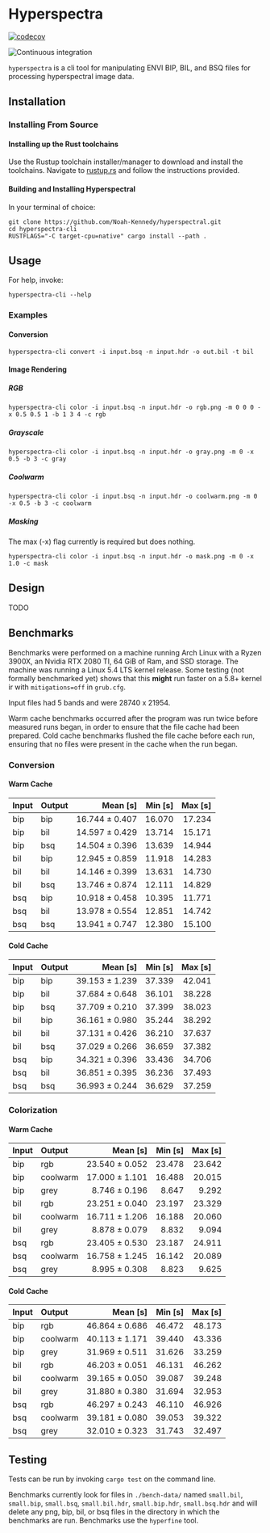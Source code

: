 # Hyperspectra

[![codecov](https://codecov.io/gh/Noah-Kennedy/hyperspectral/branch/master/graph/badge.svg?token=2KBFXPBR34)](https://codecov.io/gh/Noah-Kennedy/hyperspectral)

![Continuous integration](https://github.com/Noah-Kennedy/hyperspectral/workflows/Continuous%20integration/badge.svg?branch=master)

`hyperspectra` is a cli tool for manipulating ENVI BIP, BIL, and BSQ files for processing
hyperspectral image data.

## Installation

### Installing From Source
#### Installing up the Rust toolchains
Use the Rustup toolchain installer/manager to download and install the toolchains.
Navigate to [rustup.rs](https://rustup.rs/) and follow the instructions provided.

#### Building and Installing Hyperspectral
In your terminal of choice:
```shell script
git clone https://github.com/Noah-Kennedy/hyperspectral.git
cd hyperspectra-cli
RUSTFLAGS="-C target-cpu=native" cargo install --path .
```

## Usage
For help, invoke:
```shell script
hyperspectra-cli --help
```

### Examples
#### Conversion
```shell script
hyperspectra-cli convert -i input.bsq -n input.hdr -o out.bil -t bil
```

#### Image Rendering
##### RGB

```shell script
hyperspectra-cli color -i input.bsq -n input.hdr -o rgb.png -m 0 0 0 -x 0.5 0.5 1 -b 1 3 4 -c rgb
```

##### Grayscale

```shell script
hyperspectra-cli color -i input.bsq -n input.hdr -o gray.png -m 0 -x 0.5 -b 3 -c gray
```

##### Coolwarm

```shell script
hyperspectra-cli color -i input.bsq -n input.hdr -o coolwarm.png -m 0 -x 0.5 -b 3 -c coolwarm
```

##### Masking
The max (-x) flag currently is required but does nothing.
```shell script
hyperspectra-cli color -i input.bsq -n input.hdr -o mask.png -m 0 -x 1.0 -c mask
```

## Design
TODO

## Benchmarks
Benchmarks were performed on a machine running Arch Linux with a Ryzen 3900X, an Nvidia RTX 2080 TI,
64 GiB of Ram, and SSD storage.
The machine was running a Linux 5.4 LTS kernel release.
Some testing (not formally benchmarked yet) shows that this <b>might</b> run faster on a 5.8+ kernel
ir with `mitigations=off` in `grub.cfg`.

Input files had 5 bands and were 28740 x 21954.

Warm cache benchmarks occurred after the program was run twice before measured runs began, in order
to ensure that the file cache had been prepared.
Cold cache benchmarks flushed the file cache before each run, ensuring that no files were present
in the cache when the run began.

### Conversion
#### Warm Cache
| Input| Output | Mean [s] | Min [s] | Max [s] |
|:---|:---|---:|---:|---:|
| bip | bip | 16.744 ± 0.407 | 16.070 | 17.234 |
| bip | bil | 14.597 ± 0.429 | 13.714 | 15.171 |
| bip | bsq | 14.504 ± 0.396 | 13.639 | 14.944 |
| bil | bip | 12.945 ± 0.859 | 11.918 | 14.283 |
| bil | bil | 14.146 ± 0.399 | 13.631 | 14.730 |
| bil | bsq | 13.746 ± 0.874 | 12.111 | 14.829 |
| bsq | bip | 10.918 ± 0.458 | 10.395 | 11.771 |
| bsq | bil | 13.978 ± 0.554 | 12.851 | 14.742 |
| bsq | bsq | 13.941 ± 0.747 | 12.380 | 15.100 |

#### Cold Cache
| Input| Output | Mean [s] | Min [s] | Max [s] |
|:---|:---|---:|---:|---:|
| bip | bip | 39.153 ± 1.239 | 37.339 | 42.041 |
| bip | bil | 37.684 ± 0.648 | 36.101 | 38.228 |
| bip | bsq | 37.709 ± 0.210 | 37.399 | 38.023 |
| bil | bip | 36.161 ± 0.980 | 35.244 | 38.292 |
| bil | bil | 37.131 ± 0.426 | 36.210 | 37.637 |
| bil | bsq | 37.029 ± 0.266 | 36.659 | 37.382 |
| bsq | bip | 34.321 ± 0.396 | 33.436 | 34.706 |
| bsq | bil | 36.851 ± 0.395 | 36.236 | 37.493 |
| bsq | bsq | 36.993 ± 0.244 | 36.629 | 37.259 |

### Colorization
#### Warm Cache
| Input| Output | Mean [s] | Min [s] | Max [s] |
|:---|:---|---:|---:|---:|
| bip | rgb         | 23.540 ± 0.052 | 23.478 | 23.642 |
| bip | coolwarm    | 17.000 ± 1.101 | 16.488 | 20.015 |
| bip | grey        | 8.746 ± 0.196  |  8.647 |  9.292 |
| bil | rgb         | 23.251 ± 0.040 | 23.197 | 23.329 |
| bil | coolwarm    | 16.711 ± 1.206 | 16.188 | 20.060 |
| bil | grey        | 8.878 ± 0.079  |  8.832 |  9.094 |
| bsq | rgb         | 23.405 ± 0.530 | 23.187 | 24.911 |
| bsq | coolwarm    | 16.758 ± 1.245 | 16.142 | 20.089 |
| bsq | grey        | 8.995 ± 0.308  |  8.823 |  9.625 |

#### Cold Cache
| Input| Output | Mean [s] | Min [s] | Max [s] |
|:---|:---|---:|---:|---:|
| bip | rgb      | 46.864 ± 0.686 | 46.472 | 48.173 |
| bip | coolwarm | 40.113 ± 1.171 | 39.440 | 43.336 |
| bip | grey     | 31.969 ± 0.511 | 31.626 | 33.259 |
| bil | rgb      | 46.203 ± 0.051 | 46.131 | 46.262 |
| bil | coolwarm | 39.165 ± 0.050 | 39.087 | 39.248 |
| bil | grey     | 31.880 ± 0.380 | 31.694 | 32.953 |
| bsq | rgb      | 46.297 ± 0.243 | 46.110 | 46.926 |
| bsq | coolwarm | 39.181 ± 0.080 | 39.053 | 39.322 |
| bsq | grey     | 32.010 ± 0.323 | 31.743 | 32.497 |

## Testing
Tests can be run by invoking `cargo test` on the command line.

Benchmarks currently look for files in `./bench-data/` named `small.bil`, `small.bip`, `small.bsq`,
`small.bil.hdr`, `small.bip.hdr`, `small.bsq.hdr` and will delete any png, bip, bil, or bsq files
in the directory in which the benchmarks are run. Benchmarks use the `hyperfine` tool.